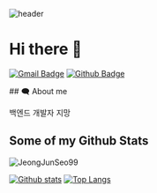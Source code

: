 ![header](https://capsule-render.vercel.app/api?type=waving&reversal=true&color=10:1d6fec,90:06bff0&text=Welcome%20to%20Jun's%20GitHub&fontColor=e7e7e7&fontSize=40&&fontAlign=70&fontAlignY=35)

# Hi there 👋
[![Gmail Badge](https://img.shields.io/badge/-wjdwnstj0810@gmail.com-c14438?style=flat&logo=Gmail&logoColor=white&link=mailto:wjdwnstj0810@gmail.com)](mailto:wjdwnstj0810@gmail.com) [![Github Badge](https://img.shields.io/badge/-JeongJunSeo99-grey?style=flat&logo=github&logoColor=white&link=https://github.com/JeongJunSeo99/)](https://www.github.com/JeongJunSeo99/) 

<p></p>
## 🗨️ About me
<p align='left'>백엔드 개발자 지망
</p>

## Some of my Github Stats
<p align=left> <img src=https://komarev.com/ghpvc/?username=JeongJunSeo99 alt=JeongJunSeo99 /> </p>

[![Github stats](https://github-readme-stats.vercel.app/api?username=JeongJunSeo99&show_icons=true&include_all_commits=true)](https://github.com/JeongJunSeo99/github-readme-stats)
[![Top Langs](https://github-readme-stats.vercel.app/api/top-langs/?username=JeongJunSeo99&layout=compact)](https://github.com/JeongJunSeo99/github-readme-stats)
